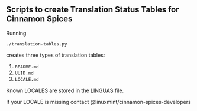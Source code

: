 ## Scripts to create Translation Status Tables for Cinnamon Spices

Running
```
./translation-tables.py
```
creates three types of translation tables:
1. `README.md`
2. `UUID.md`
3. `LOCALE.md`

Known LOCALES are stored in the [LINGUAS](./LINGUAS) file.

If your LOCALE is missing contact @linuxmint/cinnamon-spices-developers

